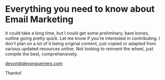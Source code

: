 # Everything you need to know about Email Marketing

It could take a long time, but I could get some preliminary, bare bones, outline going pretty quick. Let me know if you're interested in contributing. I don't plan on a lot of it being original content, just copied or adapted from various updated resources online. Not looking to reinvent the wheel, just compile the best, comprehensively.

devon@devonguerrero.com

Thanks!

